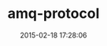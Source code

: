 ---
layout: post
title:  "amq-protocol"
repo:   "ruby-amqp/amq-protocol"
date:   2015-02-18 17:28:06
gemurl: http://github.com/ruby-amqp/amq-protocol
---